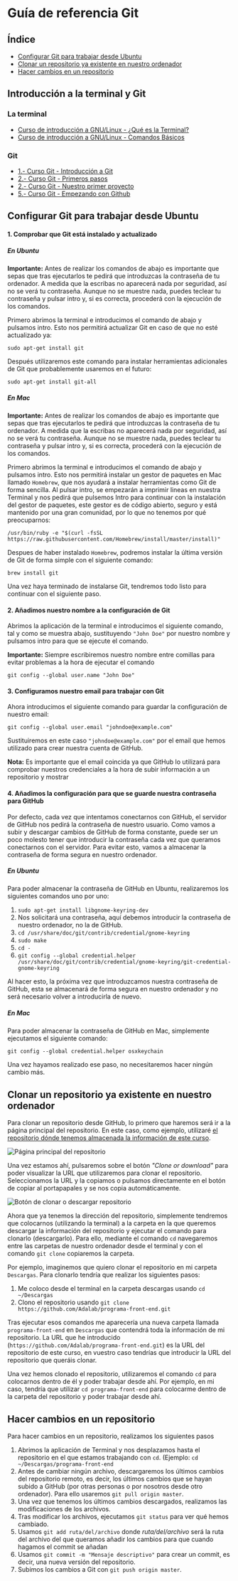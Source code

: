 # Guía de referencia Git

## Índice

- [Configurar Git para trabajar desde Ubuntu](#configurar-git-para-trabajar-desde-ubuntu)
- [Clonar un repositorio ya existente en nuestro ordenador](#clonar-un-repositorio-ya-existente-en-nuestro-ordenador)
- [Hacer cambios en un repositorio](#hacer-cambios-en-un-repositorio)

## Introducción a la terminal y Git

### La terminal

- [Curso de introducción a GNU/Linux - ¿Qué es la Terminal? ](https://www.youtube.com/watch?v=5b7j-Keeokc)
- [Curso de introducción a GNU/Linux - Comandos Básicos](https://www.youtube.com/watch?v=esbup7hKv6E)

### Git

- [1.- Curso Git - Introducción a Git](https://www.youtube.com/watch?v=zH3I1DZNovk)
- [2.- Curso Git - Primeros pasos](https://www.youtube.com/watch?v=XXdaqtLgOGI)
- [2.- Curso Git - Nuestro primer proyecto](https://www.youtube.com/watch?v=vH9pkFf1D7M)
- [5.- Curso Git - Empezando con Github](https://www.youtube.com/watch?v=Qn186NyDqOk)

## Configurar Git para trabajar desde Ubuntu

#### 1. Comprobar que Git está instalado y actualizado

##### En Ubuntu

**Importante:** Antes de realizar los comandos de abajo es importante que sepas que tras ejecutarlos te pedirá que introduzcas la contraseña de tu ordenador. A medida que la escribas no aparecerá nada por seguridad, así no se verá tu contraseña. Aunque no se muestre nada, puedes teclear tu contraseña y pulsar intro y, si es correcta, procederá con la ejecución de los comandos.

Primero abrimos la terminal e introducimos el comando de abajo y pulsamos intro. Esto nos permitirá actualizar Git en caso de que no esté actualizado ya:

```shell
sudo apt-get install git
```

Después utilizaremos este comando para instalar herramientas adicionales de Git que probablemente usaremos en el futuro:

```shell
sudo apt-get install git-all
```

##### En Mac


**Importante:** Antes de realizar los comandos de abajo es importante que sepas que tras ejecutarlos te pedirá que introduzcas la contraseña de tu ordenador. A medida que la escribas no aparecerá nada por seguridad, así no se verá tu contraseña. Aunque no se muestre nada, puedes teclear tu contraseña y pulsar intro y, si es correcta, procederá con la ejecución de los comandos.

Primero abrimos la terminal e introducimos el comando de abajo y pulsamos intro. Esto nos permitirá instalar un gestor de paquetes en Mac llamado `Homebrew`, que nos ayudará a instalar herramientas como Git de forma sencilla. Al pulsar intro, se empezarán a imprimir lineas en nuestra Terminal y nos pedirá que pulsemos Intro para continuar con la instalación del gestor de paquetes, este gestor es de código abierto, seguro y está mantenido por una gran comunidad, por lo que no tenemos por qué preocuparnos:

```shell
/usr/bin/ruby -e "$(curl -fsSL https://raw.githubusercontent.com/Homebrew/install/master/install)"
```

Despues de haber instalado `Homebrew`, podremos instalar la última versión de Git de forma simple con el siguiente comando:

```shell
brew install git
```

Una vez haya terminado de instalarse Git, tendremos todo listo para continuar con el siguiente paso.

#### 2. Añadimos nuestro nombre a la configuración de Git

Abrimos la aplicación de la terminal e introducimos el siguiente comando, tal y como se muestra abajo, sustituyendo `"John Doe"` por nuestro nombre y pulsamos intro para que se ejecute el comando.

**Importante:** Siempre escribiremos nuestro nombre entre comillas para evitar problemas a la hora de ejecutar el comando

```shell
git config --global user.name "John Doe"
```

#### 3. Configuramos nuestro email para trabajar con Git

Ahora introducimos el siguiente comando para guardar la configuración de nuestro email:

```shell
git config --global user.email "johndoe@example.com"
```

Sustituiremos en este caso `"johndoe@example.com"` por el email que hemos utilizado para crear nuestra cuenta de GitHub.

**Nota:** Es importante que el email coincida ya que GitHub lo utilizará para comprobar nuestros credenciales a la hora de subir información a un repositorio y mostrar

#### 4. Añadimos la configuración para que se guarde nuestra contraseña para GitHub

Por defecto, cada vez que intentamos conectarnos con GitHub, el servidor de GitHub nos pedirá la contraseña de nuestro usuario. Como vamos a subir y descargar cambios de GitHub de forma constante, puede ser un poco molesto tener que introducir la contraseña cada vez que queramos conectarnos con el servidor. Para evitar esto, vamos a almacenar la contraseña de forma segura en nuestro ordenador.

##### En Ubuntu

Para poder almacenar la contraseña de GitHub en Ubuntu, realizaremos los siguientes comandos uno por uno:

1. `sudo apt-get install libgnome-keyring-dev`
1. Nos solicitará una contraseña, aquí debemos introducir la contraseña de nuestro ordenador, no la de GitHub.
1. `cd /usr/share/doc/git/contrib/credential/gnome-keyring`
1. `sudo make`
1. `cd -`
1. `git config --global credential.helper /usr/share/doc/git/contrib/credential/gnome-keyring/git-credential-gnome-keyring`

Al hacer esto, la próxima vez que introduzcamos nuestra contraseña de GitHub, esta se almacenará de forma segura en nuestro ordenador y no será necesario volver a introducirla de nuevo.

##### En Mac

Para poder almacenar la contraseña de GitHub en Mac, simplemente ejecutamos el siguiente comando:

```shell
git config --global credential.helper osxkeychain
```

Una vez hayamos realizado ese paso, no necesitaremos hacer ningún cambio más.

## Clonar un repositorio ya existente en nuestro ordenador

Para clonar un repositorio desde GitHub, lo primero que haremos será ir a la página principal del repositorio. En este caso, como ejemplo, utilizaré [el repositorio dónde tenemos almacenada la información de este curso](https://github.com/Adalab/programa-front-end).

 ![Página principal del repositorio](assets/images/repository_main_page.png)

 Una vez estamos ahí, pulsaremos sobre el botón _"Clone or download"_ para poder visualizar la URL que utilizaremos para clonar el repositorio. Seleccionamos la URL y la copiamos o pulsamos directamente en el botón de copiar al portapapales y se nos copia automáticamente.

 ![Botón de clonar o descargar repositorio](assets/images/clone_button.png)

Ahora que ya tenemos la dirección del repositorio, simplemente tendremos que colocarnos (utilizando la terminal) a la carpeta en la que queremos descargar la información del repositorio y ejecutar el comando para clonarlo (descargarlo). Para ello, mediante el comando `cd` navegaremos entre las carpetas de nuestro ordenador desde el terminal y con el comando `git clone` copiaremos la carpeta.

Por ejemplo, imaginemos que quiero clonar el repositorio en mi carpeta `Descargas`. Para clonarlo tendría que realizar los siguientes pasos:

1. Me coloco desde el terminal en la carpeta descargas usando `cd ~/Descargas`
2. Clono el repositorio usando `git clone https://github.com/Adalab/programa-front-end.git`

Tras ejecutar esos comandos me aparecería una nueva carpeta llamada `programa-front-end` en `Descargas` que contendrá toda la información de mi repositorio. La URL que he introducido (`https://github.com/Adalab/programa-front-end.git`) es la URL del repositorio de este curso, en vuestro caso tendrías que introducir la URL del repositorio que queráis clonar.

Una vez hemos clonado el repositorio, utilizaremos el comando `cd` para colocarnos dentro de él y poder trabajar desde ahí. Por ejemplo, en mi caso, tendría que utilizar `cd programa-front-end` para colocarme dentro de la carpeta del repositorio y poder trabajar desde ahí.

## Hacer cambios en un repositorio

Para hacer cambios en un repositorio, realizamos los siguientes pasos

1. Abrimos la aplicación de Terminal y nos desplazamos hasta el repositorio en el que estamos trabajando con `cd`. (Ejemplo: `cd ~/Descargas/programa-front-end`
2. Antes de cambiar ningún archivo, descargaremos los últimos cambios del repositorio remoto, es decir, los últimos cambios que se hayan subido a GitHub (por otras personas o por nosotros desde otro ordenador). Para ello usaremos `git pull origin master`.
3. Una vez que tenemos los últimos cambios descargados, realizamos las modificaciones de los archivos.
4. Tras modificar los archivos, ejecutamos `git status` para ver qué hemos cambiado.
5. Usamos `git add ruta/del/archivo` donde _ruta/del/archivo_ será la ruta del archivo del que queramos añadir los cambios para que cuando hagamos el commit se añadan
6. Usamos `git commit -m "Mensaje descriptivo"` para crear un commit, es decir, una nueva versión del repositorio.
7. Subimos los cambios a Git con `git push origin master`.
